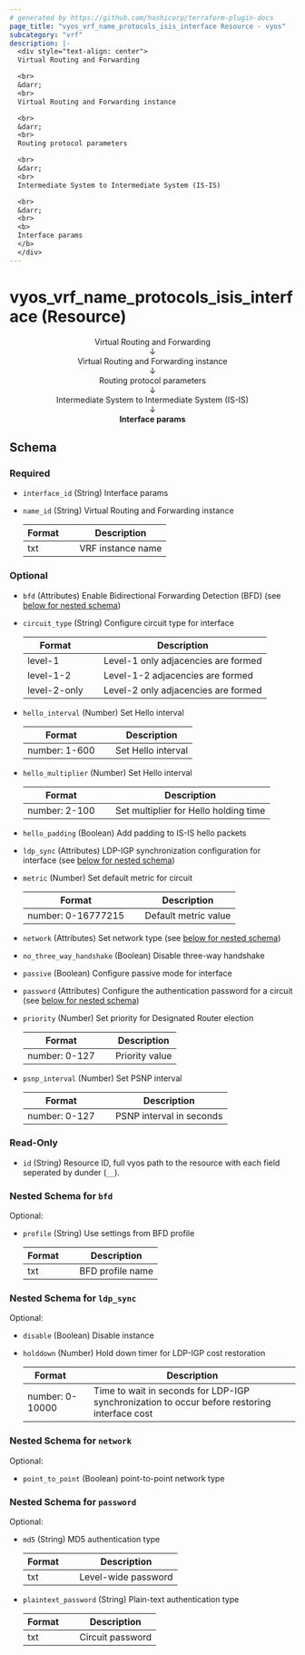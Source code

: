 ```yaml
---
# generated by https://github.com/hashicorp/terraform-plugin-docs
page_title: "vyos_vrf_name_protocols_isis_interface Resource - vyos"
subcategory: "vrf"
description: |-
  <div style="text-align: center">
  Virtual Routing and Forwarding

  <br>
  &darr;
  <br>
  Virtual Routing and Forwarding instance

  <br>
  &darr;
  <br>
  Routing protocol parameters

  <br>
  &darr;
  <br>
  Intermediate System to Intermediate System (IS-IS)

  <br>
  &darr;
  <br>
  <b>
  Interface params
  </b>
  </div>
---
```


# vyos_vrf_name_protocols_isis_interface (Resource)

<div style="text-align: center">
Virtual Routing and Forwarding

<br>
&darr;
<br>
Virtual Routing and Forwarding instance

<br>
&darr;
<br>
Routing protocol parameters

<br>
&darr;
<br>
Intermediate System to Intermediate System (IS-IS)

<br>
&darr;
<br>
<b>
Interface params
</b>
</div>



<!-- schema generated by tfplugindocs -->
## Schema

### Required

- `interface_id` (String) Interface params
- `name_id` (String) Virtual Routing and Forwarding instance

    |  Format &emsp; | Description  |
    |----------|---------------|
    |  txt  &emsp; |  VRF instance name  |

### Optional

- `bfd` (Attributes) Enable Bidirectional Forwarding Detection (BFD) (see [below for nested schema](#nestedatt--bfd))
- `circuit_type` (String) Configure circuit type for interface

    |  Format &emsp; | Description  |
    |----------|---------------|
    |  level-1  &emsp; |  Level-1 only adjacencies are formed  |
    |  level-1-2  &emsp; |  Level-1-2 adjacencies are formed  |
    |  level-2-only  &emsp; |  Level-2 only adjacencies are formed  |
- `hello_interval` (Number) Set Hello interval

    |  Format &emsp; | Description  |
    |----------|---------------|
    |  number: 1-600  &emsp; |  Set Hello interval  |
- `hello_multiplier` (Number) Set Hello interval

    |  Format &emsp; | Description  |
    |----------|---------------|
    |  number: 2-100  &emsp; |  Set multiplier for Hello holding time  |
- `hello_padding` (Boolean) Add padding to IS-IS hello packets
- `ldp_sync` (Attributes) LDP-IGP synchronization configuration for interface (see [below for nested schema](#nestedatt--ldp_sync))
- `metric` (Number) Set default metric for circuit

    |  Format &emsp; | Description  |
    |----------|---------------|
    |  number: 0-16777215  &emsp; |  Default metric value  |
- `network` (Attributes) Set network type (see [below for nested schema](#nestedatt--network))
- `no_three_way_handshake` (Boolean) Disable three-way handshake
- `passive` (Boolean) Configure passive mode for interface
- `password` (Attributes) Configure the authentication password for a circuit (see [below for nested schema](#nestedatt--password))
- `priority` (Number) Set priority for Designated Router election

    |  Format &emsp; | Description  |
    |----------|---------------|
    |  number: 0-127  &emsp; |  Priority value  |
- `psnp_interval` (Number) Set PSNP interval

    |  Format &emsp; | Description  |
    |----------|---------------|
    |  number: 0-127  &emsp; |  PSNP interval in seconds  |

### Read-Only

- `id` (String) Resource ID, full vyos path to the resource with each field seperated by dunder (`__`).

<a id="nestedatt--bfd"></a>
### Nested Schema for `bfd`

Optional:

- `profile` (String) Use settings from BFD profile

    |  Format &emsp; | Description  |
    |----------|---------------|
    |  txt  &emsp; |  BFD profile name  |


<a id="nestedatt--ldp_sync"></a>
### Nested Schema for `ldp_sync`

Optional:

- `disable` (Boolean) Disable instance
- `holddown` (Number) Hold down timer for LDP-IGP cost restoration

    |  Format &emsp; | Description  |
    |----------|---------------|
    |  number: 0-10000  &emsp; |  Time to wait in seconds for LDP-IGP synchronization to occur before restoring interface cost  |


<a id="nestedatt--network"></a>
### Nested Schema for `network`

Optional:

- `point_to_point` (Boolean) point-to-point network type


<a id="nestedatt--password"></a>
### Nested Schema for `password`

Optional:

- `md5` (String) MD5 authentication type

    |  Format &emsp; | Description  |
    |----------|---------------|
    |  txt  &emsp; |  Level-wide password  |
- `plaintext_password` (String) Plain-text authentication type

    |  Format &emsp; | Description  |
    |----------|---------------|
    |  txt  &emsp; |  Circuit password  |
